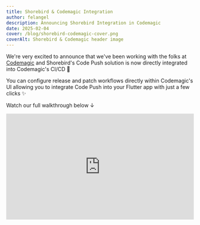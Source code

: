 ```yaml
---
title: Shorebird & Codemagic Integration
author: felangel
description: Announcing Shorebird Integration in Codemagic
date: 2025-02-04
cover: /blog/shorebird-codemagic-cover.png
coverAlt: Shorebird & Codemagic header image
---
```


We're very excited to announce that we've been working with the folks at
[Codemagic](https://codemagic.io) and Shorebird's Code Push solution is now
directly integrated into Codemagic's CI/CD 🥳

You can configure release and patch workflows directly within Codemagic's UI
allowing you to integrate Code Push into your Flutter app with just a few clicks ✨

Watch our full walkthrough below ↓

<div style="display:flex;justify-content:center">
<iframe style="aspect-ratio:16/9;width:100%;margin-inline:auto;margin-bottom:1em" src="https://www.youtube.com/embed/stWph9Mthts?si=Mi6JJkMw35j-pKHR" title="YouTube video player" frameborder="0" allow="accelerometer; autoplay; clipboard-write; encrypted-media; gyroscope; picture-in-picture; web-share" referrerpolicy="strict-origin-when-cross-origin" allowfullscreen></iframe>
</div>
